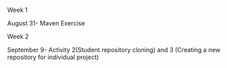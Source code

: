 Week 1

August 31- Maven Exercise

Week 2

September 9- Activity 2(Student repository cloning) and 3 (Creating a new repository for individual project)